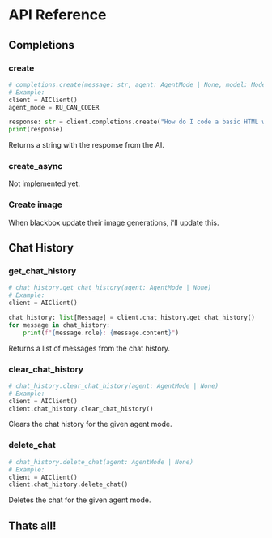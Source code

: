 # API Reference

## Completions

### create

```python
# completions.create(message: str, agent: AgentMode | None, model: Model, max_tokens)
# Example:
client = AIClient()
agent_mode = RU_CAN_CODER

response: str = client.completions.create("How do I code a basic HTML website?", agent_mode)
print(response)
```
Returns a string with the response from the AI.


### create_async

Not implemented yet.

### Create image

When blackbox update their image generations, i'll update this.


## Chat History

### get_chat_history

```python
# chat_history.get_chat_history(agent: AgentMode | None)
# Example:
client = AIClient()

chat_history: list[Message] = client.chat_history.get_chat_history()
for message in chat_history:
    print(f"{message.role}: {message.content}")
```
Returns a list of messages from the chat history.

### clear_chat_history

```python
# chat_history.clear_chat_history(agent: AgentMode | None)
# Example:
client = AIClient()
client.chat_history.clear_chat_history()
```
Clears the chat history for the given agent mode.

### delete_chat

```python
# chat_history.delete_chat(agent: AgentMode | None)
# Example:
client = AIClient()
client.chat_history.delete_chat()
```
Deletes the chat for the given agent mode.

## Thats all!
